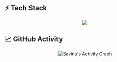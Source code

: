 ## ⚡ Tech Stack

<div align="center">
  <img src="https://skillicons.dev/icons?i=python,cpp,js,java,react,nextjs,fastapi,flask,aws,docker,git,tensorflow,pytorch,mongodb,redis,postgres,firebase,githubactions" />
</div>


## 📈 GitHub Activity

<p align="center">
  <img src="https://github-readme-activity-graph.vercel.app/graph?username=SaviNimz&theme=tokyo-night&hide_border=true" alt="Savinu's Activity Graph"/>
</p>
